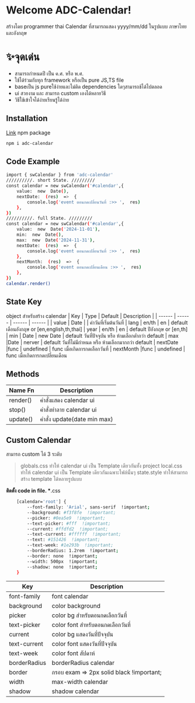 # Welcome ADC-Calendar!

สร้างโดย programmer thai
Calendar ที่สามารถแสดง yyyy/mm/dd ในรูปแบบ ภาษาไทยและอังกฤษ

# ✨จุดเด่น

-   สามารถกำหนดปี เป็น ค.ศ. หรือ พ.ศ.
-   ใช้ได้ร่วมกับทุก framework หรือเป็น pure JS,TS file
-   baseเป็น js pureใช้ง่ายและไม่ติด dependencies ใดๆสามารถช้ได้ไปตลอด
-   ui สวยงาม และ สามารถ custom เองได้หลายวิธี
-   วิธีใช้เข้าใจได้ง่ายเรียนรู้ได้ง่าย

## Installation

[Link](https://www.npmjs.com/package/adc-directive?activeTab=code) npm package

```sh
npm i adc-calendar
```

## Code Example

```sh
import { swCalendar } from 'adc-calendar'
//////////. short State. /////////
const calendar = new swCalendar('#calendar',{
	value:  new  Date(),
	nextDate:  (res)  =>  {
		console.log('event ตอนกดเปลี่ยนวันที่ :>> ',  res)
	},
})
//////////. full State. /////////
const calendar = new swCalendar('#calendar',{
	value:  new  Date('2024-11-01'),
	min:  new  Date(),
	max:  new  Date('2024-11-31'),
	nextDate:  (res)  =>  {
		console.log('event ตอนกดเปลี่ยนวันที่ :>> ',  res)
	},
	nextMonth:  (res)  =>  {
		console.log('event ตอนกดเปลี่ยนเดือน :>> ',  res)
	},
})
calendar.render()
```

## State Key

object สำหรับสร้าง calendar
| Key | Type | Default | Description |
| ------ | ------ | ------ | ------ |
| value | Date | | ค่าวันที่เริ่มต้นวันที่
| lang | en/th | en | default เดือนอังกฤษ or [en,english,th,thai]
| year | en/th | en | default ปีอังกฤษ or [en,th]
| min | Date | new Date | default วันที่ปัจจุบัน หรือ ห้ามเลือกต่ำกว่า default
| max |Date | nerver | default วันที่ไม่มีกำหนด หรือ ห้ามเลือกมากกว่า default
| nextDate |func | undefined | func เมื่อเกิดการกดเลือกวันที่
| nextMonth |func | undefined | func เมื่อเกิดการกดเปลี่ยนเดือน

## Methods

| Name Fn  | Description                 |
| -------- | --------------------------- |
| render() | คำสั่งแสดง calendar ui      |
| stop()   | คำสั่งทำลาย calendar ui     |
| update() | คำสั่ง update(date min max) |

## Custom Calendar

สามารถ custom ได้ 3 ระดับ

> globals.css ทำให้ calendar ui เป็น Template เดียวกันทั้ง project
> local.css ทำให้ calendar ui เป็น Template เดียวกันเฉพาะไฟล์นั้นๆ
> state.style ทำให้สามารถสร้าง template ได้หลายรูปแบบ

**ติดตั้ง code in file. \***.css

```sh
	[calendar='root'] {
		--font-family: 'Arial', sans-serif  !important;
		--background: #f3f8fe  !important;
		--picker: #0ea5e9  !important;
		--text-picker: #fff  !important;
		--current: #ffdfd2  !important;
		--text-current: #ffffff  !important;
		--text: #151426  !important;
		--text-week: #1e293b  !important;
		--borderRadius: 1.2rem  !important;
		--border: none  !important;
		--width: 500px  !important;
		--shadow: none  !important;
	}
```

| Key          | Description                              |
| ------------ | ---------------------------------------- |
| font-family  | font calendar                            |
| background   | color background                         |
| picker       | color bg สำหรับตอนกดเลือกวันที่          |
| text-picker  | color font สำหรับตอนกดเลือกวันที่        |
| current      | color bg แสดงวันที่ปัจจุบัน              |
| text-current | color font แสดงวันที่ปัจจุบัน            |
| text-week    | color font สัปดาห์                       |
| borderRadius | borderRadius calendar                    |
| border       | กรอบ exam => 2px solid black !important; |
| width        | max-width calendar                       |
| shadow       | shadow calendar                          |
